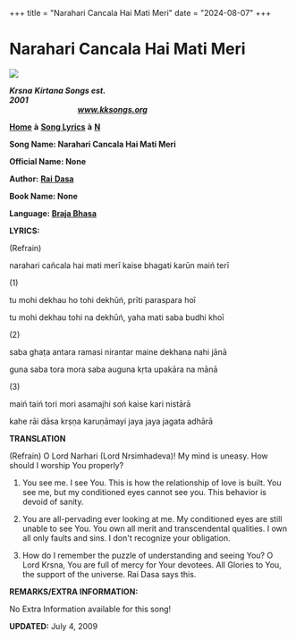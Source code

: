 +++
title = "Narahari Cancala Hai Mati Meri"
date = "2024-08-07"
+++

# Narahari Cancala Hai Mati Meri 
**[![](http://kksongs.org/image_files/image002.jpg)](http://kksongs.org/)**

**_Krsna_** **_Kirtana Songs est. 2001_**                                                                                                                                                      **_www.kksongs.org_**

**[Home](http://kksongs.org/)** **à** **[Song Lyrics](http://kksongs.org/lyrics.html)** **à** **[N](http://kksongs.org/songs/song_n.html)**

**Song Name: Narahari Cancala Hai Mati Meri**

**Official Name: None**

**Author:** [**Rai** **Dasa**](http://kksongs.org/authors/list/raidasa.html)

**Book Name: None**

**Language: [Braja Bhasa](http://kksongs.org/language/list/braja_bhasa.html)**

**LYRICS:**

(Refrain)

narahari cañcala hai mati merī kaise bhagati karūn maiń terī

(1)

tu mohi dekhau ho tohi dekhūń, prīti paraspara hoī

tu mohi dekhau tohi na dekhūń, yaha mati saba budhi khoī

(2)

saba ghaṭa antara ramasi nirantar maine dekhana nahi jānā

guna saba tora mora saba auguna kṛta upakāra na mānā

(3)

maiń taiń tori mori asamajhi soń kaise kari nistārā

kahe rāi dāsa krṣṇa karuṇāmayi jaya jaya jagata adhārā

**TRANSLATION**

(Refrain) O Lord Narhari (Lord Nrsimhadeva)! My mind is uneasy. How should I worship You properly?

1) You see me. I see You. This is how the relationship of love is built. You see me, but my conditioned eyes cannot see you. This behavior is devoid of sanity.

2) You are all-pervading ever looking at me. My conditioned eyes are still unable to see You. You own all merit and transcendental qualities. I own all only faults and sins. I don't recognize your obligation.

3) How do I remember the puzzle of understanding and seeing You? O Lord Krsna, You are full of mercy for Your devotees. All Glories to You, the support of the universe. Rai Dasa says this.

**REMARKS/EXTRA INFORMATION:**

No Extra Information available for this song!

**UPDATED:** July 4, 2009